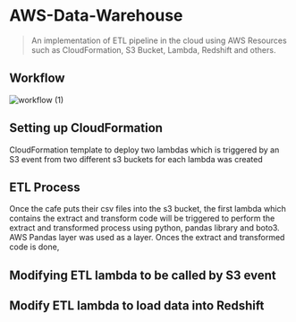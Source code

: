 # AWS-Data-Warehouse
> An implementation of ETL pipeline in the cloud using AWS Resources such as CloudFormation, S3 Bucket, Lambda, Redshift and others.
## Workflow
![workflow (1)](https://user-images.githubusercontent.com/78314396/214148246-37a8fb21-0a89-4f04-b45c-6527739ca9e1.png)
## Setting up CloudFormation
CloudFormation template to deploy two lambdas which is triggered by an S3 event from two different s3 buckets for each lambda was created  
## ETL Process
Once the cafe puts their csv files into the s3 bucket, the first lambda which contains the extract and transform code will be triggered to perform the extract and transformed process using python, pandas library and boto3. AWS Pandas layer was used as a layer. Onces the extract and transformed code is done, 

## Modifying ETL lambda to be called by S3 event
## Modify ETL lambda to load data into Redshift

